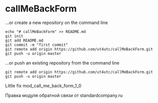 # callMeBackForm

…or create a new repository on the command line

```
echo "# callMeBackForm" >> README.md
git init
git add README.md
git commit -m "first commit"
git remote add origin https://github.com/ut4utc/callMeBackForm.git
git push -u origin master
```
…or push an existing repository from the command line

```
git remote add origin https://github.com/ut4utc/callMeBackForm.git
git push -u origin master
```

Little fix mod_call_me_back_form_1_0 

Правка модуля обратной связи от standardcompany.ru
